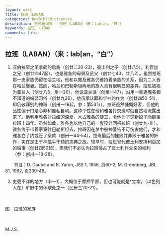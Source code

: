 ```yaml
---
layout: wiki
title: 拉班（LABAN）
categories: NewBibleDictionary
description: 圣经新词典 - 拉班（LABAN）（来：lab[an，“白”）
keywords: 拉班, LABAN
comments: false
---
```


## 拉班（LABAN）（来：lab[an，“白”）

1. 亚伯拉罕之弟拿鹤的后裔（创廿二20-23），彼土利之子（创廿八5），利百加之兄（创廿四47起），也是雅各的母舅及岳父（创廿七43，廿八2）。虽然拉班那一支家族仍留在哈兰地，他和以撒及雅各仍维持着亲族的关系，因为二人皆在哈兰娶妻。然而，哈兰和巴勒斯坦两地的族人具有很明显的差异。拉班被视为亚兰人（创廿八5，卅一20），他说亚兰话（创卅一47），沿用一些连雅各都不知道的婚娶习俗（创廿九26），他虽承认耶和华神的作为（创廿四50-51），却仍敬拜别的神祇（创卅一19起，参：第53节）。拉班虽然慷慨好客，但他的品性偏于口是心非和自私自利。这种个性在他和雅各打交道时就自然地流露出来了。他利用雅各对拉结的深爱，大占雅各的便宜，令他为了这新娘子而服事拉班十四年。虽然如此，雅各也以他自己的一套狡计回报拉班（创廿九-卅）。雅各终于带着家室往巴勒斯坦去，拉班因在梦中被神警告不可伤害他们，才和雅各立了约或签了条款（创卅一44-54）。拉班最后的挫败并非败于雅各的奸诈，实在是由于神插手干预的恩典之故。较早时，拉班曾代彼土利安排利百加的婚事（创廿四50起），但我们不必认为拉班侵占了彼土利作父亲的权利（参：创卅一18-28）。

　　书目：D. Daube and R. Yaron, JSS 1, 1956, 页60-2, M. Greenberg, JBL 81, 1962, 页239-48。

2. 史载不详的地方（申一1），大概位于摩押平原，但也可能就是*立拿，〔以色列人在〕旷野中的休歇处之一（民卅三20-21）。

　





图　拉班的家族

　

M.J.S.








